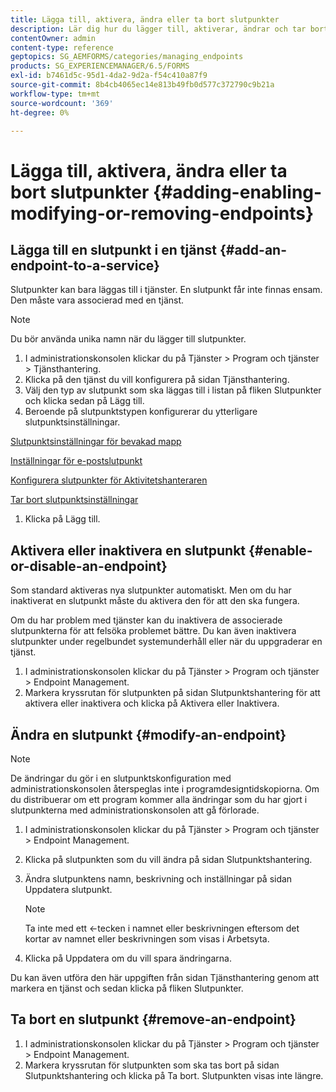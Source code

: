```yaml
---
title: Lägga till, aktivera, ändra eller ta bort slutpunkter
description: Lär dig hur du lägger till, aktiverar, ändrar och tar bort slutpunkter.
contentOwner: admin
content-type: reference
geptopics: SG_AEMFORMS/categories/managing_endpoints
products: SG_EXPERIENCEMANAGER/6.5/FORMS
exl-id: b7461d5c-95d1-4da2-9d2a-f54c410a87f9
source-git-commit: 8b4cb4065ec14e813b49fb0d577c372790c9b21a
workflow-type: tm+mt
source-wordcount: '369'
ht-degree: 0%

---
```


# Lägga till, aktivera, ändra eller ta bort slutpunkter {#adding-enabling-modifying-or-removing-endpoints}

## Lägga till en slutpunkt i en tjänst {#add-an-endpoint-to-a-service}

Slutpunkter kan bara läggas till i tjänster. En slutpunkt får inte finnas ensam. Den måste vara associerad med en tjänst.

>[!NOTE]
>
>Du bör använda unika namn när du lägger till slutpunkter.

1. I administrationskonsolen klickar du på Tjänster > Program och tjänster > Tjänsthantering.
1. Klicka på den tjänst du vill konfigurera på sidan Tjänsthantering.
1. Välj den typ av slutpunkt som ska läggas till i listan på fliken Slutpunkter och klicka sedan på Lägg till.
1. Beroende på slutpunktstypen konfigurerar du ytterligare slutpunktsinställningar.

[Slutpunktsinställningar för bevakad mapp](/help/forms/using/admin-help/configuring-watched-folder-endpoints.md#watched-folder-endpoint-settings)

[Inställningar för e-postslutpunkt](/help/forms/using/admin-help/configuring-email-endpoints.md#email-endpoint-settings)

[Konfigurera slutpunkter för Aktivitetshanteraren](/help/forms/using/admin-help/configuring-task-manager-endpoints.md#configuring-task-manager-endpoints)

[Tar bort slutpunktsinställningar](/help/forms/using/admin-help/configuring-remoting-endpoints.md#remoting-endpoint-settings)

1. Klicka på Lägg till.

## Aktivera eller inaktivera en slutpunkt {#enable-or-disable-an-endpoint}

Som standard aktiveras nya slutpunkter automatiskt. Men om du har inaktiverat en slutpunkt måste du aktivera den för att den ska fungera.

Om du har problem med tjänster kan du inaktivera de associerade slutpunkterna för att felsöka problemet bättre. Du kan även inaktivera slutpunkter under regelbundet systemunderhåll eller när du uppgraderar en tjänst.

1. I administrationskonsolen klickar du på Tjänster > Program och tjänster > Endpoint Management.
1. Markera kryssrutan för slutpunkten på sidan Slutpunktshantering för att aktivera eller inaktivera och klicka på Aktivera eller Inaktivera.

## Ändra en slutpunkt {#modify-an-endpoint}

>[!NOTE]
>
>De ändringar du gör i en slutpunktskonfiguration med administrationskonsolen återspeglas inte i programdesigntidskopiorna. Om du distribuerar om ett program kommer alla ändringar som du har gjort i slutpunkterna med administrationskonsolen att gå förlorade.

1. I administrationskonsolen klickar du på Tjänster > Program och tjänster > Endpoint Management.
1. Klicka på slutpunkten som du vill ändra på sidan Slutpunktshantering.
1. Ändra slutpunktens namn, beskrivning och inställningar på sidan Uppdatera slutpunkt.

   >[!NOTE]
   >
   >Ta inte med ett &lt;-tecken i namnet eller beskrivningen eftersom det kortar av namnet eller beskrivningen som visas i Arbetsyta.

1. Klicka på Uppdatera om du vill spara ändringarna.

Du kan även utföra den här uppgiften från sidan Tjänsthantering genom att markera en tjänst och sedan klicka på fliken Slutpunkter.

## Ta bort en slutpunkt {#remove-an-endpoint}

1. I administrationskonsolen klickar du på Tjänster > Program och tjänster > Endpoint Management.
1. Markera kryssrutan för slutpunkten som ska tas bort på sidan Slutpunktshantering och klicka på Ta bort. Slutpunkten visas inte längre.
